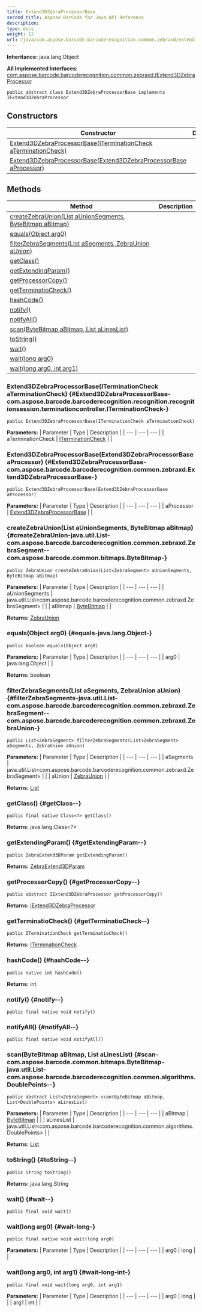 ```yaml
---
title: Extend3DZebraProcessorBase
second_title: Aspose.BarCode for Java API Reference
description: 
type: docs
weight: 12
url: /java/com.aspose.barcode.barcoderecognition.common.zebraxd/extend3dzebraprocessorbase/
---
```

**Inheritance:**
java.lang.Object

**All Implemented Interfaces:**
[com.aspose.barcode.barcoderecognition.common.zebraxd.IExtend3DZebraProcessor](../../com.aspose.barcode.barcoderecognition.common.zebraxd/iextend3dzebraprocessor)
```
public abstract class Extend3DZebraProcessorBase implements IExtend3DZebraProcessor
```
## Constructors

| Constructor | Description |
| --- | --- |
| [Extend3DZebraProcessorBase(ITerminationCheck aTerminationCheck)](#Extend3DZebraProcessorBase-com.aspose.barcode.barcoderecognition.recognition.recognitionsession.terminationcontroller.ITerminationCheck-) |  |
| [Extend3DZebraProcessorBase(Extend3DZebraProcessorBase aProcessor)](#Extend3DZebraProcessorBase-com.aspose.barcode.barcoderecognition.common.zebraxd.Extend3DZebraProcessorBase-) |  |
## Methods

| Method | Description |
| --- | --- |
| [createZebraUnion(List<ZebraSegment> aUnionSegments, ByteBitmap aBitmap)](#createZebraUnion-java.util.List-com.aspose.barcode.barcoderecognition.common.zebraxd.ZebraSegment--com.aspose.barcode.common.bitmaps.ByteBitmap-) |  |
| [equals(Object arg0)](#equals-java.lang.Object-) |  |
| [filterZebraSegments(List<ZebraSegment> aSegments, ZebraUnion aUnion)](#filterZebraSegments-java.util.List-com.aspose.barcode.barcoderecognition.common.zebraxd.ZebraSegment--com.aspose.barcode.barcoderecognition.common.zebraxd.ZebraUnion-) |  |
| [getClass()](#getClass--) |  |
| [getExtendingParam()](#getExtendingParam--) |  |
| [getProcessorCopy()](#getProcessorCopy--) |  |
| [getTerminatioCheck()](#getTerminatioCheck--) |  |
| [hashCode()](#hashCode--) |  |
| [notify()](#notify--) |  |
| [notifyAll()](#notifyAll--) |  |
| [scan(ByteBitmap aBitmap, List<DoublePoints> aLinesList)](#scan-com.aspose.barcode.common.bitmaps.ByteBitmap-java.util.List-com.aspose.barcode.barcoderecognition.common.algorithms.DoublePoints--) |  |
| [toString()](#toString--) |  |
| [wait()](#wait--) |  |
| [wait(long arg0)](#wait-long-) |  |
| [wait(long arg0, int arg1)](#wait-long-int-) |  |
### Extend3DZebraProcessorBase(ITerminationCheck aTerminationCheck) {#Extend3DZebraProcessorBase-com.aspose.barcode.barcoderecognition.recognition.recognitionsession.terminationcontroller.ITerminationCheck-}
```
public Extend3DZebraProcessorBase(ITerminationCheck aTerminationCheck)
```


**Parameters:**
| Parameter | Type | Description |
| --- | --- | --- |
| aTerminationCheck | [ITerminationCheck](../../com.aspose.barcode.barcoderecognition.recognition.recognitionsession.terminationcontroller/iterminationcheck) |  |

### Extend3DZebraProcessorBase(Extend3DZebraProcessorBase aProcessor) {#Extend3DZebraProcessorBase-com.aspose.barcode.barcoderecognition.common.zebraxd.Extend3DZebraProcessorBase-}
```
public Extend3DZebraProcessorBase(Extend3DZebraProcessorBase aProcessor)
```


**Parameters:**
| Parameter | Type | Description |
| --- | --- | --- |
| aProcessor | [Extend3DZebraProcessorBase](../../com.aspose.barcode.barcoderecognition.common.zebraxd/extend3dzebraprocessorbase) |  |

### createZebraUnion(List<ZebraSegment> aUnionSegments, ByteBitmap aBitmap) {#createZebraUnion-java.util.List-com.aspose.barcode.barcoderecognition.common.zebraxd.ZebraSegment--com.aspose.barcode.common.bitmaps.ByteBitmap-}
```
public ZebraUnion createZebraUnion(List<ZebraSegment> aUnionSegments, ByteBitmap aBitmap)
```




**Parameters:**
| Parameter | Type | Description |
| --- | --- | --- |
| aUnionSegments | java.util.List<com.aspose.barcode.barcoderecognition.common.zebraxd.ZebraSegment> |  |
| aBitmap | [ByteBitmap](../../com.aspose.barcode.common.bitmaps/bytebitmap) |  |

**Returns:**
[ZebraUnion](../../com.aspose.barcode.barcoderecognition.common.zebraxd/zebraunion)
### equals(Object arg0) {#equals-java.lang.Object-}
```
public boolean equals(Object arg0)
```




**Parameters:**
| Parameter | Type | Description |
| --- | --- | --- |
| arg0 | java.lang.Object |  |

**Returns:**
boolean
### filterZebraSegments(List<ZebraSegment> aSegments, ZebraUnion aUnion) {#filterZebraSegments-java.util.List-com.aspose.barcode.barcoderecognition.common.zebraxd.ZebraSegment--com.aspose.barcode.barcoderecognition.common.zebraxd.ZebraUnion-}
```
public List<ZebraSegment> filterZebraSegments(List<ZebraSegment> aSegments, ZebraUnion aUnion)
```




**Parameters:**
| Parameter | Type | Description |
| --- | --- | --- |
| aSegments | java.util.List<com.aspose.barcode.barcoderecognition.common.zebraxd.ZebraSegment> |  |
| aUnion | [ZebraUnion](../../com.aspose.barcode.barcoderecognition.common.zebraxd/zebraunion) |  |

**Returns:**
[List](../../java.util/list)
### getClass() {#getClass--}
```
public final native Class<?> getClass()
```




**Returns:**
java.lang.Class<?>
### getExtendingParam() {#getExtendingParam--}
```
public ZebraExtend3DParam getExtendingParam()
```




**Returns:**
[ZebraExtend3DParam](../../com.aspose.barcode.barcoderecognition.common.zebraxd/zebraextend3dparam)
### getProcessorCopy() {#getProcessorCopy--}
```
public abstract IExtend3DZebraProcessor getProcessorCopy()
```




**Returns:**
[IExtend3DZebraProcessor](../../com.aspose.barcode.barcoderecognition.common.zebraxd/iextend3dzebraprocessor)
### getTerminatioCheck() {#getTerminatioCheck--}
```
public ITerminationCheck getTerminatioCheck()
```




**Returns:**
[ITerminationCheck](../../com.aspose.barcode.barcoderecognition.recognition.recognitionsession.terminationcontroller/iterminationcheck)
### hashCode() {#hashCode--}
```
public native int hashCode()
```




**Returns:**
int
### notify() {#notify--}
```
public final native void notify()
```




### notifyAll() {#notifyAll--}
```
public final native void notifyAll()
```




### scan(ByteBitmap aBitmap, List<DoublePoints> aLinesList) {#scan-com.aspose.barcode.common.bitmaps.ByteBitmap-java.util.List-com.aspose.barcode.barcoderecognition.common.algorithms.DoublePoints--}
```
public abstract List<ZebraSegment> scan(ByteBitmap aBitmap, List<DoublePoints> aLinesList)
```




**Parameters:**
| Parameter | Type | Description |
| --- | --- | --- |
| aBitmap | [ByteBitmap](../../com.aspose.barcode.common.bitmaps/bytebitmap) |  |
| aLinesList | java.util.List<com.aspose.barcode.barcoderecognition.common.algorithms.DoublePoints> |  |

**Returns:**
[List](../../java.util/list)
### toString() {#toString--}
```
public String toString()
```




**Returns:**
java.lang.String
### wait() {#wait--}
```
public final void wait()
```




### wait(long arg0) {#wait-long-}
```
public final native void wait(long arg0)
```




**Parameters:**
| Parameter | Type | Description |
| --- | --- | --- |
| arg0 | long |  |

### wait(long arg0, int arg1) {#wait-long-int-}
```
public final void wait(long arg0, int arg1)
```




**Parameters:**
| Parameter | Type | Description |
| --- | --- | --- |
| arg0 | long |  |
| arg1 | int |  |

